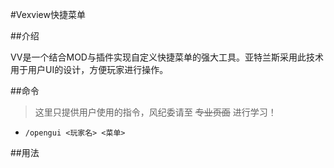 #Vexview快捷菜单

##介绍

VV是一个结合MOD与插件实现自定义快捷菜单的强大工具。亚特兰斯采用此技术用于用户UI的设计，方便玩家进行操作。

##命令

>这里只提供用户使用的指令，风纪委请至 ~~专业页面~~ 进行学习！

- `/opengui <玩家名> <菜单>`

##用法
